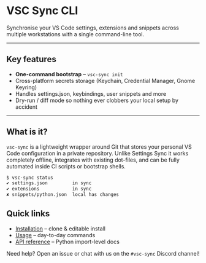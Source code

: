 # VSC Sync CLI

Synchronise your VS Code settings, extensions and snippets across multiple workstations with a single command-line tool.

---

## Key features

* **One-command bootstrap** – `vsc-sync init`
* Cross-platform secrets storage (Keychain, Credential Manager, Gnome Keyring)
* Handles settings.json, keybindings, user snippets and more
* Dry-run / diff mode so nothing ever clobbers your local setup by accident

---

## What is it?

`vsc-sync` is a lightweight wrapper around Git that stores your personal VS Code configuration in a private repository.  Unlike Settings Sync it works completely offline, integrates with existing dot-files, and can be fully automated inside CI scripts or bootstrap shells.

```bash
$ vsc-sync status
✔ settings.json         in sync
✔ extensions            in sync
✘ snippets/python.json  local has changes
```

## Quick links

* [Installation](installation.md) – clone & editable install
* [Usage](usage.md) – day-to-day commands
* [API reference](reference/vsc_sync.md) – Python import-level docs

Need help? Open an issue or chat with us on the `#vsc-sync` Discord channel!
